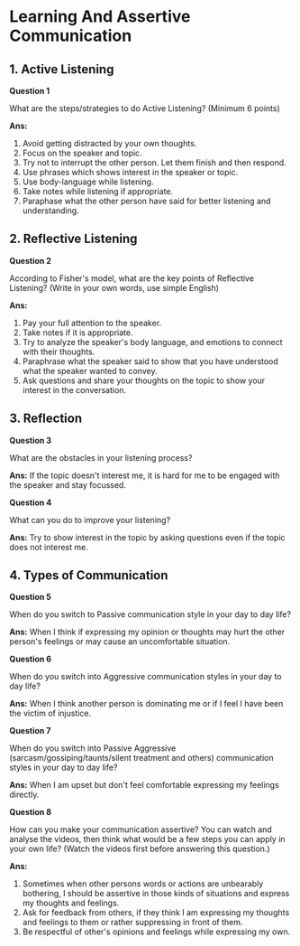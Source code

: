 # Learning And Assertive Communication

## 1. Active Listening

**Question 1**

What are the steps/strategies to do Active Listening? (Minimum 6 points)

**Ans:**

1. Avoid getting distracted by your own thoughts.
2. Focus on the speaker and topic.
3. Try not to interrupt the other person. Let them finish and then respond.
4. Use phrases which shows interest in the speaker or topic.
5. Use body-language while listening.
6. Take notes while listening if appropriate.
7. Paraphase what the other person have said for better listening and understanding.

## 2. Reflective Listening

**Question 2**

According to Fisher's model, what are the key points of Reflective Listening? (Write in your own words, use simple English)

**Ans:**

1. Pay your full attention to the speaker.
2. Take notes if it is appropriate.
3. Try to analyze the speaker's body language, and emotions to connect with their thoughts.
4. Paraphrase what the speaker said to show that you have understood what the speaker wanted to convey.
5. Ask questions and share your thoughts on the topic to show your interest in the conversation.

## 3. Reflection

**Question 3**

What are the obstacles in your listening process?

**Ans:** If the topic doesn't interest me, it is hard for me to be engaged with the speaker and stay focussed.

**Question 4**

What can you do to improve your listening?

**Ans:** Try to show interest in the topic by asking questions even if the topic does not interest me.

## 4. Types of Communication

**Question 5**

When do you switch to Passive communication style in your day to day life?

**Ans:** When I think if expressing my opinion or thoughts may hurt the other person's feelings or may cause an uncomfortable situation.

**Question 6**

When do you switch into Aggressive communication styles in your day to day life?

**Ans:** When I think another person is dominating me or if I feel I have been the victim of injustice.

**Question 7**

When do you switch into Passive Aggressive (sarcasm/gossiping/taunts/silent treatment and others) communication styles in your day to day life?

**Ans:** When I am upset but don't feel comfortable expressing my feelings directly.

**Question 8**

How can you make your communication assertive? You can watch and analyse the videos, then think what would be a few steps you can apply in your own life? (Watch the videos first before answering this question.)

**Ans:**

1. Sometimes when other persons words or actions are unbearably bothering, I should be assertive in those kinds of situations and express my thoughts and feelings.
2. Ask for feedback from others, if they think I am expressing my thoughts and feelings to them or rather suppressing in front of them.
3. Be respectful of other's opinions and feelings while expressing my own.
